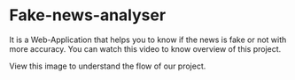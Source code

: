 # Fake-news-analyser
It is a Web-Application that helps you to know if the news is fake or not with more accuracy.
You can watch this video to know overview of this project.

View this image to understand the flow of our project.
